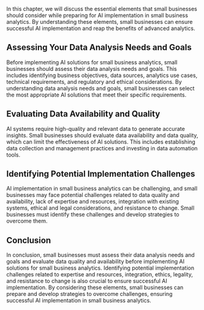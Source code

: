 
In this chapter, we will discuss the essential elements that small businesses should consider while preparing for AI implementation in small business analytics. By understanding these elements, small businesses can ensure successful AI implementation and reap the benefits of advanced analytics.

Assessing Your Data Analysis Needs and Goals
--------------------------------------------

Before implementing AI solutions for small business analytics, small businesses should assess their data analysis needs and goals. This includes identifying business objectives, data sources, analytics use cases, technical requirements, and regulatory and ethical considerations. By understanding data analysis needs and goals, small businesses can select the most appropriate AI solutions that meet their specific requirements.

Evaluating Data Availability and Quality
----------------------------------------

AI systems require high-quality and relevant data to generate accurate insights. Small businesses should evaluate data availability and data quality, which can limit the effectiveness of AI solutions. This includes establishing data collection and management practices and investing in data automation tools.

Identifying Potential Implementation Challenges
-----------------------------------------------

AI implementation in small business analytics can be challenging, and small businesses may face potential challenges related to data quality and availability, lack of expertise and resources, integration with existing systems, ethical and legal considerations, and resistance to change. Small businesses must identify these challenges and develop strategies to overcome them.

Conclusion
----------

In conclusion, small businesses must assess their data analysis needs and goals and evaluate data quality and availability before implementing AI solutions for small business analytics. Identifying potential implementation challenges related to expertise and resources, integration, ethics, legality, and resistance to change is also crucial to ensure successful AI implementation. By considering these elements, small businesses can prepare and develop strategies to overcome challenges, ensuring successful AI implementation in small business analytics.
